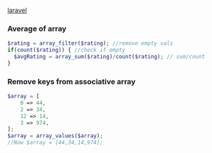 [laravel](Laravel.md)  

### Average of array
```php
$rating = array_filter($rating); //remove empty vals
if(count($rating)) { //check if empty
  $avgRating = array_sum($rating)/count($rating); // sum/count
}
```

### Remove keys from associative array
```php
$array = [
    0 => 44,
    2 => 34,
    12 => 14,
    3 => 974,
];
$array = array_values($array);
//Now $array = [44,34,14,974];
```
